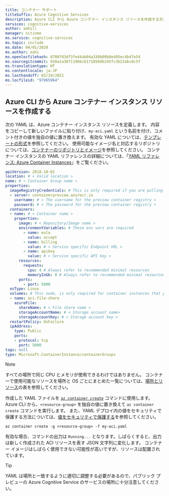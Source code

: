 ```yaml
---
title: コンテナー サポート
titleSuffix: Azure Cognitive Services
description: Azure CLI から Azure コンテナー インスタンス リソースを作成する方法を説明します。
services: cognitive-services
author: aahill
manager: nitinme
ms.service: cognitive-services
ms.topic: include
ms.date: 04/01/2020
ms.author: aahi
ms.openlocfilehash: 87007d3df3fe44ab04a330b09b8e495ec4b47e54
ms.sourcegitcommit: 910a1a38711966cb171050db245fc3b22abc8c5f
ms.translationtype: HT
ms.contentlocale: ja-JP
ms.lasthandoff: 03/19/2021
ms.locfileid: "97865964"
---
```

## <a name="create-an-azure-container-instance-resource-from-the-azure-cli"></a>Azure CLI から Azure コンテナー インスタンス リソースを作成する

次の YAML は、Azure コンテナー インスタンス リソースを定義します。 内容をコピーして新しいファイルに貼り付け、`my-aci.yaml` という名前を付け、コメント付きの値を独自の値に置き換えます。 有効な YAML については、[テンプレートの形式][template-format]を参照してください。 使用可能なイメージ名と対応するリポジトリについては、[コンテナーのリポジトリとイメージ][repositories-and-images]を参照してください。 コンテナー インスタンスの YAML リファレンスの詳細については、「[YAML リファレンス: Azure Container Instances][aci-yaml-ref]」をご覧ください。

```YAML
apiVersion: 2018-10-01
location: # < Valid location >
name: # < Container Group name >
properties:
  imageRegistryCredentials: # This is only required if you are pulling a non-public image that requires authentication to access. For example Text Analytics for health.
  - server: containerpreview.azurecr.io
    username: # < The username for the preview container registry >
    password: # < The password for the preview container registry >
  containers:
  - name: # < Container name >
    properties:
      image: # < Repository/Image name >
      environmentVariables: # These env vars are required
        - name: eula
          value: accept
        - name: billing
          value: # < Service specific Endpoint URL >
        - name: apikey
          value: # < Service specific API key >
      resources:
        requests:
          cpu: 4 # Always refer to recommended minimal resources
          memoryInGb: 8 # Always refer to recommended minimal resources
      ports:
        - port: 5000
  osType: Linux
  volumes: # This node, is only required for container instances that pull their model in at runtime, such as LUIS.
  - name: aci-file-share
    azureFile:
      shareName: # < File share name >
      storageAccountName: # < Storage account name>
      storageAccountKey: # < Storage account key >
  restartPolicy: OnFailure
  ipAddress:
    type: Public
    ports:
    - protocol: tcp
      port: 5000
tags: null
type: Microsoft.ContainerInstance/containerGroups
```

> [!NOTE]
> すべての場所で同じ CPU とメモリが使用できるわけではありません。 コンテナーで使用可能なリソースを場所と OS ごとにまとめた一覧については、[場所とリソース][location-to-resource]の表を参照してください。

作成した YAML ファイルを [`az container create`][azure-container-create] コマンドに使用します。 Azure CLI から、`<resource-group>` を独自の値に置き換えて `az container create` コマンドを実行します。 また、YAML デプロイ内の値をセキュリティで保護する方法については、[値をセキュリティで保護する][secure-values]を参照してください。

```azurecli
az container create -g <resource-group> -f my-aci.yaml
```

有効な場合、コマンドの出力は `Running...` となります。しばらくすると、出力は新しく作成された ACI リソースを表す JSON 文字列に変化します。 コンテナー イメージはしばらく使用できない可能性が高いですが、リソースは配置されています。

> [!TIP]
> YAML は場所と一致するように適切に調整する必要があるので、パブリック プレビューの Azure Cognitive Service のサービスの場所に十分注意してください。

[azure-container-create]: /cli/azure/container#az-container-create
[template-format]: /azure/templates/Microsoft.ContainerInstance/2018-10-01/containerGroups#template-format
[aci-yaml-ref]: ../../../container-instances/container-instances-reference-yaml.md
[repositories-and-images]: ../container-image-tags.md
[location-to-resource]: ../../../container-instances/container-instances-region-availability.md
[secure-values]: ../../../container-instances/container-instances-environment-variables.md#secure-values
